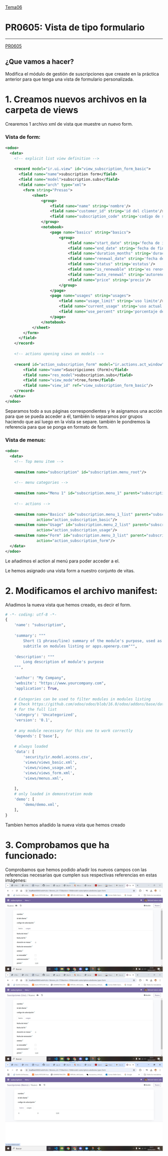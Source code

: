 [Tema06](../index.md)

# PR0605: Vista de tipo formulario

---     
[PR0605](https://vgonzalez165.github.io/apuntes_sge/ut06_mvc_herencia/pr0605_vista_form.html)

## ¿Que vamos a hacer?
Modifica el módulo de gestión de suscripciones que creaste en la práctica anterior para que tenga una vista de formulario personalizada.

# 1. Creamos nuevos archivos en la carpeta de views
Crearemos 1 archivo xml de vista que muestre un nuevo form.

### Vista de form:
``` xml
<odoo>
  <data>
    <!-- explicit list view definition -->

    <record model="ir.ui.view" id="view_subscription_form_basic">
      <field name="name">subscription form</field>
      <field name="model">subscription.subs</field>
      <field name="arch" type="xml">
        <form string="Presas">
            <sheet>
                <group>
                    <field name="name" string='nombre'/>
                    <field name="customer_id" string='id del cliente'/>
                    <field name="subscription_code" string='codigo de subscripción'/>
                </group>
                <notebook>
                    <page name="basics" string="basics">
                        <group>
                            <field name="start_date" string='fecha de inicio'/>
                            <field name="end_date" string='fecha de fin'/>
                            <field name="duration_months" string='duración en meses'/>
                            <field name="renewal_date" string='fecha de renovación'/>
                            <field name="status" string='estatus'/>
                            <field name="is_renewable" string='es renovable'/>
                            <field name="auto_renewal" string='autorenovación'/>
                            <field name="price" string='precio'/>
                        </group>
                    </page>
                    <page name="usages" string="usages">
                        <field name="usage_limit" string='uso limite'/>
                        <field name="current_usage" string='uso actual'/>
                        <field name="use_percent" string='porcentaje de uso'/>
                    </page>
                </notebook>
            </sheet>
        </form>
      </field>
    </record>

    <!-- actions opening views on models -->

    <record id="action_subscription_form" model="ir.actions.act_window">
        <field name="name">Suscripciones (Form)</field>
        <field name="res_model">subscription.subs</field>
        <field name="view_mode">tree,form</field>
        <field name="view_id" ref="view_subscription_form_basic"/>
    </record>
  </data>
</odoo>
```

Separamos todo a sus páginas correspondientes y le asignamos una acción para que se pueda acceder a él, también lo separamos por grupos haciendo que así luego en la vista se separe.
también le pondremos la referencia para que se ponga en formato de form.

### Vista de menus:

``` xml
<odoo>
  <data>
    <!-- Top menu item -->

    <menuitem name="subscription" id="subscription.menu_root"/>

    <!-- menu categories -->

    <menuitem name="Menu 1" id="subscription.menu_1" parent="subscription.menu_root"/>

    <!-- actions -->

    <menuitem name="Basics" id="subscription.menu_1_list" parent="subscription.menu_1"
              action="action_subscription_basic"/>
    <menuitem name="Usage" id="subscription.menu_2_list" parent="subscription.menu_1"
              action="action_subscription_usage"/>
    <menuitem name="Form" id="subscription.menu_3_list" parent="subscription.menu_1"
              action="action_subscription_form"/>
  </data>
</odoo>
```

Le añadimos el action al menú para poder acceder a el.

Le hemos asignado una vista form a nuestro conjunto de vitas.

# 2. Modificamos el archivo manifest:
Añadimos la nueva vista que hemos creado, es decir el form.
``` python
# -*- coding: utf-8 -*-
{
    'name': "subscription",

    'summary': """
        Short (1 phrase/line) summary of the module's purpose, used as
        subtitle on modules listing or apps.openerp.com""",

    'description': """
        Long description of module's purpose
    """,

    'author': "My Company",
    'website': "https://www.yourcompany.com",
    'application': True,

    # Categories can be used to filter modules in modules listing
    # Check https://github.com/odoo/odoo/blob/16.0/odoo/addons/base/data/ir_module_category_data.xml
    # for the full list
    'category': 'Uncategorized',
    'version': '0.1',

    # any module necessary for this one to work correctly
    'depends': ['base'],

    # always loaded
    'data': [
        'security/ir.model.access.csv',
        'views/views_basic.xml',
        'views/views_usage.xml',
        'views/views_form.xml',
        'views/menus.xml',

    ],
    # only loaded in demonstration mode
    'demo': [
        'demo/demo.xml',
    ],
}
```

Tambien hemos añadido la nueva vista que hemos creado

# 3. Comprobamos que ha funcionado:
Comprobamos que hemos podido añadir los nuevos campos con las referencias necesarias que cumplen sus respectivas referencias en estas imágenes:
![paso1](./form_mostrado.jpg) 
![paso2](./form_usages.jpg) 
![paso3](./form_basics.jpg) 